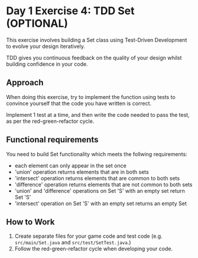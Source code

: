 # Day 1 Exercise 4: TDD Set (OPTIONAL)

This exercise involves building a Set class using Test-Driven Development to evolve your design iteratively.

TDD gives you continuous feedback on the quality of your design whilst building confidence in your code.

## Approach

When doing this exercise, try to implement the function using tests to convince yourself that the code you have written is correct.

Implement 1 test at a time, and then write the code needed to pass the test, as per the red-green-refactor cycle.

## Functional requirements

You need to build Set functionality which meets the follwing requirements:
+ each element can only appear in the set once
+ 'union' operation returns elements that are in both sets
+ 'intersect' operation returns elements that are common to both sets
+ 'difference' operation returns elements that are not common to both sets
+ 'union' and 'difference' operations on Set 'S' with an empty set return Set 'S'
+ 'intersect' operation on Set 'S' with an empty set returns an empty Set

## How to Work

1. Create separate files for your game code and test code (e.g. `src/main/Set.java` and `src/test/SetTest.java`.)
2. Follow the red-green-refactor cycle when developing your code.
